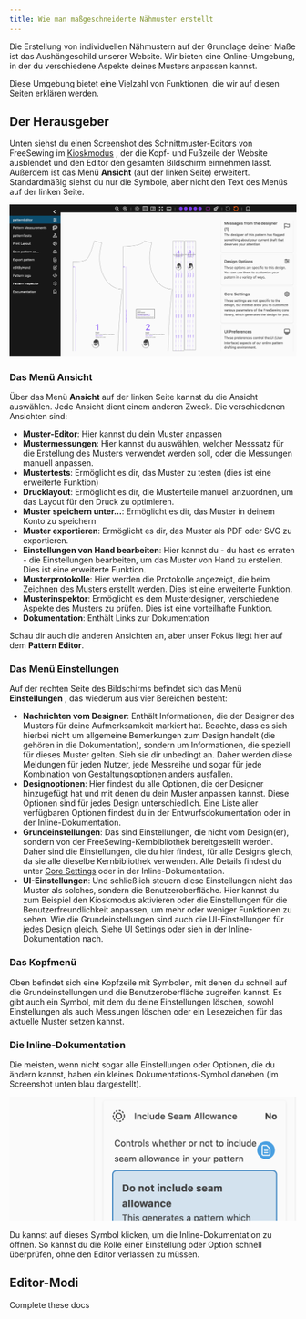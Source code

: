 ```yaml
---
title: Wie man maßgeschneiderte Nähmuster erstellt
---
```


Die Erstellung von individuellen Nähmustern auf der Grundlage deiner Maße ist das Aushängeschild unserer Website. Wir bieten eine Online-Umgebung, in der du verschiedene Aspekte deines Musters anpassen kannst.

Diese Umgebung bietet eine Vielzahl von Funktionen, die wir auf diesen Seiten erklären werden.

<ControlTip />

## Der Herausgeber

Unten siehst du einen Screenshot des Schnittmuster-Editors von FreeSewing im [Kioskmodus](/docs/about/site/draft/ui-settings/kiosk) , der die Kopf- und Fußzeile der Website ausblendet und den Editor den gesamten Bildschirm einnehmen lässt. Außerdem ist das Menü **Ansicht** (auf der linken Seite) erweitert. Standardmäßig siehst du nur die Symbole, aber nicht den Text des Menüs auf der linken Seite.

![Screenshot des Schnittmuster-Editors von FreeSewing](editor.png "Screenshot des Muster-Editors von Freesewing")

### Das Menü Ansicht

Über das Menü **Ansicht** auf der linken Seite kannst du die Ansicht auswählen. Jede Ansicht dient einem anderen Zweck. Die verschiedenen Ansichten sind:

- **Muster-Editor**: Hier kannst du dein Muster anpassen
- **Mustermessungen**: Hier kannst du auswählen, welcher Messsatz für die Erstellung des Musters verwendet werden soll, oder die Messungen manuell anpassen.
- **Mustertests**: Ermöglicht es dir, das Muster zu testen (dies ist eine erweiterte Funktion)
- **Drucklayout**: Ermöglicht es dir, die Musterteile manuell anzuordnen, um das Layout für den Druck zu optimieren.
- **Muster speichern unter...**: Ermöglicht es dir, das Muster in deinem Konto zu speichern
- **Muster exportieren**: Ermöglicht es dir, das Muster als PDF oder SVG zu exportieren.
- **Einstellungen von Hand bearbeiten**: Hier kannst du - du hast es erraten - die Einstellungen bearbeiten, um das Muster von Hand zu erstellen. Dies ist eine erweiterte Funktion.
- **Musterprotokolle**: Hier werden die Protokolle angezeigt, die beim Zeichnen des Musters erstellt werden. Dies ist eine erweiterte Funktion.
- **Musterinspektor**: Ermöglicht es dem Musterdesigner, verschiedene Aspekte des Musters zu prüfen. Dies ist eine vorteilhafte Funktion.
- **Dokumentation**: Enthält Links zur Dokumentation

Schau dir auch die anderen Ansichten an, aber unser Fokus liegt hier auf dem **Pattern Editor**.

### Das Menü Einstellungen

Auf der rechten Seite des Bildschirms befindet sich das Menü **Einstellungen** , das wiederum aus vier Bereichen besteht:

- **Nachrichten vom Designer**: Enthält Informationen, die der Designer des Musters für deine Aufmerksamkeit markiert hat. Beachte, dass es sich hierbei nicht um allgemeine Bemerkungen zum Design handelt (die gehören in die Dokumentation), sondern um Informationen, die speziell für dieses Muster gelten. Sieh sie dir unbedingt an. Daher werden diese Meldungen für jeden Nutzer, jede Messreihe und sogar für jede Kombination von Gestaltungsoptionen anders ausfallen.
- **Designoptionen**: Hier findest du alle Optionen, die der Designer hinzugefügt hat und mit denen du dein Muster anpassen kannst. Diese Optionen sind für jedes Design unterschiedlich. Eine Liste aller verfügbaren Optionen findest du in der Entwurfsdokumentation oder in der Inline-Dokumentation.
- **Grundeinstellungen**: Das sind Einstellungen, die nicht vom Design(er), sondern von der FreeSewing-Kernbibliothek bereitgestellt werden. Daher sind die Einstellungen, die du hier findest, für alle Designs gleich, da sie alle dieselbe Kernbibliothek verwenden. Alle Details findest du unter [Core Settings](/docs/about/site/draft/core-settings) oder in der Inline-Dokumentation.
- **UI-Einstellungen**: Und schließlich steuern diese Einstellungen nicht das Muster als solches, sondern die Benutzeroberfläche. Hier kannst du zum Beispiel den Kioskmodus aktivieren oder die Einstellungen für die Benutzerfreundlichkeit anpassen, um mehr oder weniger Funktionen zu sehen. Wie die Grundeinstellungen sind auch die UI-Einstellungen für jedes Design gleich. Siehe [UI Settings](/docs/about/site/draft/ui-settings) oder sieh in der Inline-Dokumentation nach.

### Das Kopfmenü

Oben befindet sich eine Kopfzeile mit Symbolen, mit denen du schnell auf die Grundeinstellungen und die Benutzeroberfläche zugreifen kannst. Es gibt auch ein Symbol, mit dem du deine Einstellungen löschen, sowohl Einstellungen als auch Messungen löschen oder ein Lesezeichen für das aktuelle Muster setzen kannst.

### Die Inline-Dokumentation

Die meisten, wenn nicht sogar alle Einstellungen oder Optionen, die du ändern kannst, haben ein kleines Dokumentations-Symbol daneben (im Screenshot unten blau dargestellt).

![Screenshot des Docs-Symbols](docs.png)

Du kannst auf dieses Symbol klicken, um die Inline-Dokumentation zu öffnen. So kannst du die Rolle einer Einstellung oder Option schnell überprüfen, ohne den Editor verlassen zu müssen.

## Editor-Modi

<Fixme>Complete these docs</Fixme>
